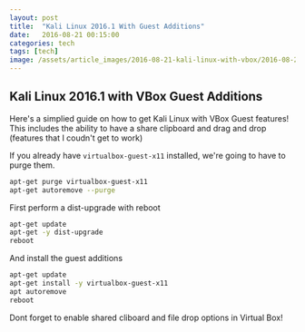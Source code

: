 ```yaml
---
layout: post
title:  "Kali Linux 2016.1 With Guest Additions"
date:   2016-08-21 00:15:00
categories: tech
tags: [tech]
image: /assets/article_images/2016-08-21-kali-linux-with-vbox/2016-08-21.png
---
```


## Kali Linux 2016.1 with VBox Guest Additions

Here's a simplied guide on how to get Kali Linux with VBox Guest features!
This includes the ability to have a share clipboard and drag and drop (features that I coudn't get to work)

If you already have  `virtualbox-guest-x11` installed, we're going to have to purge them.

```sh
apt-get purge virtualbox-guest-x11
apt-get autoremove --purge
```


First perform a dist-upgrade with reboot

```sh
apt-get update
apt-get -y dist-upgrade
reboot
```

And install the guest additions

```sh
apt-get update
apt-get install -y virtualbox-guest-x11
apt autoremove
reboot
```

Dont forget to enable shared cliboard and file drop options in Virtual Box!

